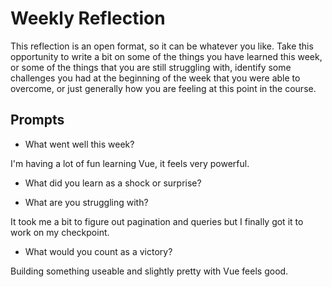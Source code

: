 # Weekly Reflection
This reflection is an open format, so it can be whatever you like. Take this opportunity to write a bit on some of the things you have learned this week, or some of the things that you are still struggling with, identify some challenges you had at the beginning of the week that you were able to overcome, or just generally how you are feeling at this point in the course.

## Prompts
- What went well this week?

I'm having a lot of fun learning Vue, it feels very powerful. 

- What did you learn as a shock or surprise? 

- What are you struggling with?

It took me a bit to figure out pagination and queries but I finally got it to work on my checkpoint. 

- What would you count as a victory?

Building something useable and slightly pretty with Vue feels good. 
